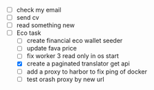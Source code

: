 - [ ] check my email
- [ ] send cv
- [ ] read something new
- [ ] Eco task 
	- [ ] create financial eco wallet seeder
	- [ ] update fava price
	- [ ] fix worker 3 read only in os start
	- [x] create a paginated translator get api
	- [ ] add a proxy to harbor to fix ping of docker
	- [ ] test orash proxy by new url